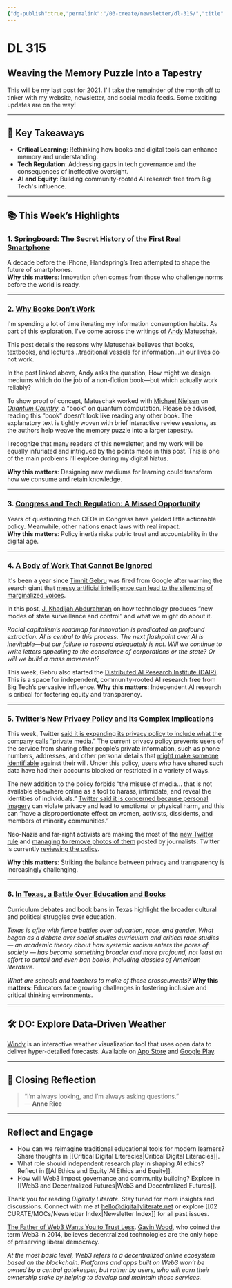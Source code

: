 ```yaml
---
{"dg-publish":true,"permalink":"/03-create/newsletter/dl-315/","title":"Weaving the Memory Puzzle Into a Tapestry","tags":["data","education","facebook","futures","identity","privacy","social-media","web3"]}
---
```



# DL 315

## Weaving the Memory Puzzle Into a Tapestry

This will be my last post for 2021. I'll take the remainder of the month off to tinker with my website, newsletter, and social media feeds. Some exciting updates are on the way!  

---

## 🔖 Key Takeaways

- **Critical Learning**: Rethinking how books and digital tools can enhance memory and understanding.  
- **Tech Regulation**: Addressing gaps in tech governance and the consequences of ineffective oversight.  
- **AI and Equity**: Building community-rooted AI research free from Big Tech's influence.  

---

## 📚 This Week’s Highlights

### 1. **[Springboard: The Secret History of the First Real Smartphone](https://www.youtube.com/watch?v=b9_Vh9h3Ohw)**  
A decade before the iPhone, Handspring’s Treo attempted to shape the future of smartphones.  
**Why this matters**: Innovation often comes from those who challenge norms before the world is ready.

---

### 2. **[Why Books Don’t Work](https://andymatuschak.org/books/)**  
I'm spending a lot of time iterating my information consumption habits. As part of this exploration, I've come across the writings of [Andy Matuschak](https://andymatuschak.org/).

This post details the reasons why Matuschak believes that books, textbooks, and lectures...traditional vessels for information...in our lives do not work.

In the post linked above, Andy asks the question, How might we design mediums which do the job of a non-fiction book—but which actually work reliably?

To show proof of concept, Matuschak worked with [Michael Nielsen](http://michaelnielsen.org) on [_Quantum Country_](https://quantum.country/qcvc), a “book” on quantum computation. Please be advised, reading this “book” doesn’t look like reading any other book. The explanatory text is tightly woven with brief interactive review sessions, as the authors help weave the memory puzzle into a larger tapestry.

I recognize that many readers of this newsletter, and my work will be equally infuriated and intrigued by the points made in this post. This is one of the main problems I'll explore during my digital hiatus.

**Why this matters**: Designing new mediums for learning could transform how we consume and retain knowledge.

---

### 3. **[Congress and Tech Regulation: A Missed Opportunity](https://www.nytimes.com/2021-12-11/business/congress-tech-regulation.html)**  
Years of questioning tech CEOs in Congress have yielded little actionable policy. Meanwhile, other nations enact laws with real impact.  
**Why this matters**: Policy inertia risks public trust and accountability in the digital age.

---

### 4. **[A Body of Work That Cannot Be Ignored](https://logicmag.io/beacons/a-body-of-work-that-cannot-be-ignored/)**  
It's been a year since [Timnit Gebru](https://twitter.com/timnitGebru) was fired from Google after warning the search giant that [messy artificial intelligence can lead to the silencing of marginalized voices](https://www.theguardian.com/commentisfree/2021/dec/06/google-silicon-valley-ai-timnit-gebru).

In this post, [J. Khadijah Abdurahman](https://twitter.com/UpFromTheCracks) on how technology produces “new modes of state surveillance and control” and what we might do about it.

_Racial capitalism’s roadmap for innovation is predicated on profound extraction. AI is central to this process. The next flashpoint over AI is inevitable—but our failure to respond adequately is not. Will we continue to write letters appealing to the conscience of corporations or the state? Or will we build a mass movement?_

This week, Gebru also started the [Distributed AI Research Institute (DAIR)](https://www.dair-institute.org/). This is a space for independent, community-rooted AI research free from Big Tech’s pervasive influence.
**Why this matters**: Independent AI research is critical for fostering equity and transparency.

---

### 5. **[Twitter’s New Privacy Policy and Its Complex Implications](https://www.cjr.org/the_media_today/twitters-new-privacy-policy-could-clash-with-journalism.php)**  
This week, Twitter [said it is expanding its privacy policy to include what the company calls “private media.”](https://blog.twitter.com/en_us/topics/company/2021/private-information-policy-update) The current privacy policy prevents users of the service from sharing other people’s private information, such as phone numbers, addresses, and other personal details that [might make someone identifiable](https://help.twitter.com/en/rules-and-policies/personal-information) against their will. Under this policy, users who have shared such data have had their accounts blocked or restricted in a variety of ways.

The new addition to the policy forbids “the misuse of media… that is not available elsewhere online as a tool to harass, intimidate, and reveal the identities of individuals.” [Twitter said it is concerned because personal imagery](https://twitter.com/TwitterSafety/status/1465738076978774018?ref_src=twsrc%5Etfw%7Ctwcamp%5Etweetembed%7Ctwterm%5E1465738076978774018%7Ctwgr%5E%7Ctwcon%5Es1_&ref_url=https%3A%2F%2Fwww.cnn.com%2F2021%2F12%2F01%2Ftech%2Ftwitter-remove-private-images-intl-scli%2Findex.html) can violate privacy and lead to emotional or physical harm, and this can “have a disproportionate effect on women, activists, dissidents, and members of minority communities.”

Neo-Nazis and far-right activists are making the most of the [new Twitter rule](https://www.washingtonpost.com/technology/2021-12-01/twitter-photo-policy/?itid=lk_inline_manual_2) and [managing to remove photos of them](https://www.washingtonpost.com/technology/2021-12-02/twitter-media-rule-used-by-extremists/) posted by journalists. Twitter is currently [re](https://email.mg2.substack.com/c/eJwlkc2OhSAMhZ_mstMIouKCxWzmNQw_VckoOFivYZ5-4JqQc0JL0_bDKIQlxCSPcCIpMmE6QHq4zw0QIZLrhDg5K7mgIyXZLRWdIO6c5giwK7dJjBeQ49KbMwpd8OU54z0nqzR8tEOvDOfAtR2AKd121nTQWEoHY56e6rIOvAEJb4gpeCCbXBGP89V-vdh3Pvd917jCcqlonfK1CXuOIpjVhy0sKV9Yw2g2CyZrI0r6dmWFKm9THdG9lUnVEfKUqZpVrKJbViROlkLKaFbGmrZmtZ7Hse16YfigRavnWujd__79xBdv9oXV56VPVOanTEGivF3QKXrI2aXw-IQzjin7fnmHaQKv9Ab2IYUP7Q-7aQEPMf-CnRRK2rcjHWjLetqPD5pCvmvaXrCR5L425CovbTDXDh7VtqV_YSmacg)[v](https://www.theguardian.com/technology/2021/dec/08/twitter-new-privacy-policy-far-right)[iewing the policy](https://email.mg2.substack.com/c/eJwlkc2OhSAMhZ_mstMIouKCxWzmNQw_VckoOFivYZ5-4JqQc0JL0_bDKIQlxCSPcCIpMmE6QHq4zw0QIZLrhDg5K7mgIyXZLRWdIO6c5giwK7dJjBeQ49KbMwpd8OU54z0nqzR8tEOvDOfAtR2AKd121nTQWEoHY56e6rIOvAEJb4gpeCCbXBGP89V-vdh3Pvd917jCcqlonfK1CXuOIpjVhy0sKV9Yw2g2CyZrI0r6dmWFKm9THdG9lUnVEfKUqZpVrKJbViROlkLKaFbGmrZmtZ7Hse16YfigRavnWujd__79xBdv9oXV56VPVOanTEGivF3QKXrI2aXw-IQzjin7fnmHaQKv9Ab2IYUP7Q-7aQEPMf-CnRRK2rcjHWjLetqPD5pCvmvaXrCR5L425CovbTDXDh7VtqV_YSmacg).

**Why this matters**: Striking the balance between privacy and transparency is increasingly challenging.

---

### 6. **[In Texas, a Battle Over Education and Books](https://www.nytimes.com/2021-12-10/us/texas-critical-race-theory-ban-books.html)**  
Curriculum debates and book bans in Texas highlight the broader cultural and political struggles over education.  

_Texas is afire with fierce battles over education, race, and gender. What began as a debate over social studies curriculum and critical race studies — an academic theory about how systemic racism enters the pores of society — has become something broader and more profound, not least an effort to curtail and even ban books, including classics of American literature._

_What are schools and teachers to make of these crosscurrents?_
**Why this matters**: Educators face growing challenges in fostering inclusive and critical thinking environments.

---

## 🛠️ DO: Explore Data-Driven Weather  

[Windy](https://www.windy.com/) is an interactive weather visualization tool that uses open data to deliver hyper-detailed forecasts. Available on [App Store](https://apps.apple.com/us/app/windy-com/id1161387262) and [Google Play](https://play.google.com/store/apps/details?id=com.windyty.android).  

---

## 🌟 Closing Reflection

> “I’m always looking, and I’m always asking questions.”  
> — **Anne Rice**

---

## Reflect and Engage  

- How can we reimagine traditional educational tools for modern learners? Share thoughts in [[Critical Digital Literacies\|Critical Digital Literacies]].  
- What role should independent research play in shaping AI ethics? Reflect in [[AI Ethics and Equity\|AI Ethics and Equity]].  
- How will Web3 impact governance and community building? Explore in [[Web3 and Decentralized Futures\|Web3 and Decentralized Futures]].  

Thank you for reading _Digitally Literate_. Stay tuned for more insights and discussions. Connect with me at [hello@digitallyliterate.net](mailto:hello@digitallyliterate.net) or explore [[02 CURATE/MOCs/Newsletter Index\|Newsletter Index]] for all past issues.

[The Father of Web3 Wants You to Trust Less](https://www.wired.com/story/web3-gavin-wood-interview/). [Gavin Wood](https://gavwood.com/), who coined the term Web3 in 2014, believes decentralized technologies are the only hope of preserving liberal democracy.

_At the most basic level, Web3 refers to a decentralized online ecosystem based on the blockchain. Platforms and apps built on Web3 won’t be owned by a central gatekeeper, but rather by users, who will earn their ownership stake by helping to develop and maintain those services._
